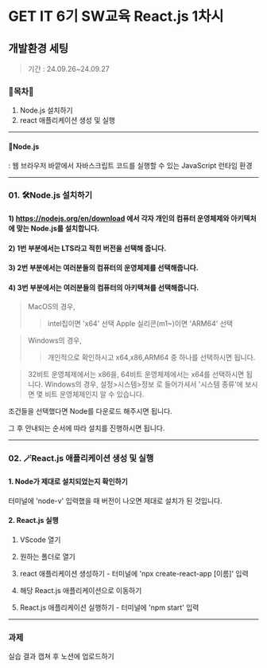 # GET IT 6기 SW교육 React.js 1차시
## 개발환경 세팅
> 기간 : 24.09.26~24.09.27


### 🚀목차🚀
1. Node.js 설치하기
2. react 애플리케이션 생성 및 실행
---

#### 🌿Node.js
: 웹 브라우저 바깥에서 자바스크립트 코드를 실행할 수 있는 JavaScript 런타임 환경

---

### 01. 🛠️Node.js 설치하기
#### 1) https://nodejs.org/en/download 에서 각자 개인의 컴퓨터 운영체제와 아키텍처에 맞는 Node.js를 설치합니다.
#### 2) 1번 부분에서는 LTS라고 적힌 버전을 선택해 줍니다.
#### 3) 2번 부분에서는 여러분들의 컴퓨터의 운영체제를 선택해줍니다.
#### 4) 3번 부분에서는 여러분들의 컴퓨터의 아키텍쳐를 선택해줍니다.

> MacOS의 경우,
>> intel칩이면 'x64' 선택
>> Apple 실리콘(m1~)이면 'ARM64' 선택

> Windows의 경우,
>> 개인적으로 확인하시고 x64,x86,ARM64 중 하나를 선택하시면 됩니다.

> 32비트 운영체제에서는 x86을,
> 64비트 운영체제에서는 x64를 선택하시면 됩니다.
> Windows의 경우, 설정>시스템>정보 로 들어가셔서 '시스템 종류'에 보시면 몇 비트 운영체제인지 알 수 있습니다.

조건들을 선택했다면 Node를 다운로드 해주시면 됩니다.

그 후 안내되는 순서에 따라 설치를 진행하시면 됩니다.

---

### 02. 🪄React.js 애플리케이션 생성 및 실행
#### 1. Node가 제대로 설치되었는지 확인하기
터미널에 'node-v' 입력했을 때 버전이 나오면 제대로 설치가 된 것입니다.

#### 2. React.js 실행
1. VScode 열기
2. 원하는 폴더로 열기
3. react 애플리케이션 생성하기 - 터미널에 'npx create-react-app [이름]' 입력

4. 해당 React.js 애플리케이션으로 이동하기
5. React.js 애플리케이션 실행하기 - 터미널에 'npm start' 입력

---
### 과제
실습 결과 캡쳐 후 노션에 업로드하기




